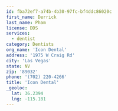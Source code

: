 ```yaml
---
id: fba72ef7-a74b-4b30-97fc-bf4ddc86020c
first_name: Derrick
last_name: Pham
license: DDS
services:
  - dentist
category: Dentists
org_name: 'Icon Dental'
address: '1975 W Craig Rd'
city: 'Las Vegas'
state: NV
zip: '89032'
phone: '(702) 220-4266'
title: 'Icon Dental'
_geoloc:
  lat: 36.2394
  lng: -115.181
---
```


